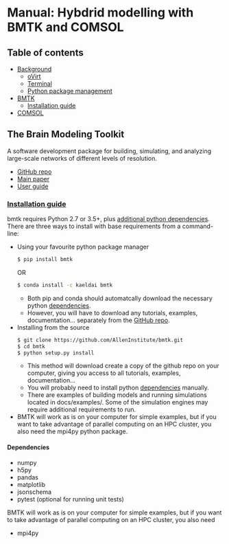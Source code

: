 # Manual: Hybdrid modelling with BMTK and COMSOL 

## Table of contents

- [Background](./background/)
  - [oVirt]()
  - [Terminal](./background/terminal.md)
  - [Python package management](./background/packages.md)
- [BMTK](./bmtk/)
  - [Installation guide](./bmtk/installation.md)
- [COMSOL](./comsol/)

## The Brain Modeling Toolkit

A software development package for building, simulating, and analyzing large-scale networks of different levels of resolution.

- [GitHub repo](https://github.com/AllenInstitute/bmtk)
- [Main paper](https://journals.plos.org/ploscompbiol/article?id=10.1371/journal.pcbi.1008386)
- [User guide](https://alleninstitute.github.io/bmtk/)


### [Installation guide](https://alleninstitute.github.io/bmtk/installation.html)

bmtk requires Python 2.7 or 3.5+, plus [additional python dependencies](#dependencies). There are three ways to install with base requirements from a command-line:

- Using your favourite python package manager
    ```bash
    $ pip install bmtk
    ```
     OR
    ```bash
    $ conda install -c kaeldai bmtk
    ```
  - Both pip and conda should automatcally download the necessary python [dependencies](#dependencies).
  - However, you will have to download any tutorials, examples, documentation... separately from the [GitHub repo](https://github.com/AllenInstitute/bmtk).
- Installing from the source
  ```bash
  $ git clone https://github.com/AllenInstitute/bmtk.git
  $ cd bmtk
  $ python setup.py install
  ```
  - This method will download create a copy of the github repo on your computer, giving you access to all tutorials, examples, documentation...
  - You will probably need to install python [dependencies](#dependencies) manually.
  - There are examples of building models and running simulations located in docs/examples/. Some of the simulation engines may require additional requirements to run.
- BMTK will work as is on your computer for simple examples, but if you want to take advantage of parallel computing on an HPC cluster, you also need the mpi4py python package.

#### Dependencies

- numpy
- h5py
- pandas
- matplotlib
- jsonschema
- pytest (optional for running unit tests)

BMTK will work as is on your computer for simple examples, but if you want to take advantage of parallel computing on an HPC cluster, you also need
- mpi4py

